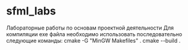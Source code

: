 # sfml_labs
Лабораторные работы по основам проектной деятельности
Для компиляции exe файла необходимо использовать последовательно следующие команды:
cmake -G "MinGW Makefiles" .
cmake --build .
